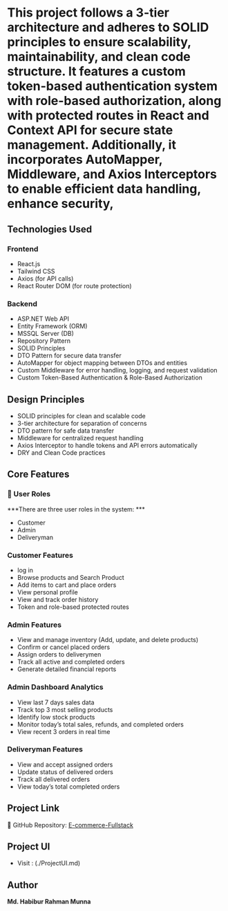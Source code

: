 # This project follows a 3-tier architecture and adheres to SOLID principles to ensure scalability, maintainability, and clean code structure. It features a custom token-based authentication system with role-based authorization, along with protected routes in React and Context API for secure state management. Additionally, it incorporates AutoMapper, Middleware, and Axios Interceptors to enable efficient data handling, enhance security,

## Technologies Used
### Frontend
- React.js
- Tailwind CSS
- Axios (for API calls)
- React Router DOM (for route protection)

### Backend
- ASP.NET Web API
- Entity Framework (ORM)
- MSSQL Server (DB)
- Repository Pattern
- SOLID Principles
- DTO Pattern for secure data transfer
- AutoMapper for object mapping between DTOs and entities
- Custom Middleware for error handling, logging, and request validation
- Custom Token-Based Authentication & Role-Based Authorization

## Design Principles
- SOLID principles for clean and scalable code
- 3-tier architecture for separation of concerns
- DTO pattern for safe data transfer
- Middleware for centralized request handling
- Axios Interceptor to handle tokens and API errors automatically
- DRY and Clean Code practices

## Core Features
### 👤 User Roles
***There are three user roles in the system: ***
- Customer
- Admin
- Deliveryman

### Customer Features
- log in 
- Browse products and Search Product
- Add items to cart and place orders
- View personal profile 
- View and track order history
- Token and role-based protected routes

### Admin Features
- View and manage inventory (Add, update, and delete products)
- Confirm or cancel placed orders
- Assign orders to deliverymen
- Track all active and completed orders
- Generate detailed financial reports

### Admin Dashboard Analytics
- View last 7 days sales data
- Track top 3 most selling products
- Identify low stock products
- Monitor today’s total sales, refunds, and completed orders
- View recent 3 orders in real time

### Deliveryman Features
- View and accept assigned orders
- Update status of delivered orders
- Track all delivered orders
- View today’s total completed orders

## Project Link
🔗 GitHub Repository: [E-commerce-Fullstack](https://github.com/rahmanMunna/E-commerce-Fullstack-3-Tier.git)

## Project UI
- Visit : (./ProjectUI.md)

## Author
**Md. Habibur Rahman Munna**

